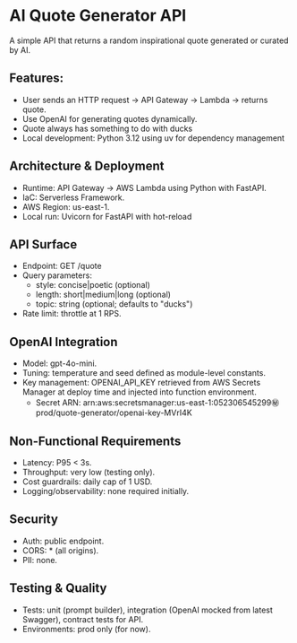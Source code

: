 # AI Quote Generator API

A simple API that returns a random inspirational quote generated or curated by AI.

## Features:

- User sends an HTTP request → API Gateway → Lambda → returns quote.
- Use OpenAI for generating quotes dynamically.
- Quote always has something to do with ducks
- Local development: Python 3.12 using uv for dependency management

## Architecture & Deployment

- Runtime: API Gateway → AWS Lambda using Python with FastAPI.
- IaC: Serverless Framework.
- AWS Region: us-east-1.
- Local run: Uvicorn for FastAPI with hot-reload

## API Surface

- Endpoint: GET /quote
- Query parameters:
  - style: concise|poetic (optional)
  - length: short|medium|long (optional)
  - topic: string (optional; defaults to "ducks")
- Rate limit: throttle at 1 RPS.

## OpenAI Integration

- Model: gpt-4o-mini.
- Tuning: temperature and seed defined as module-level constants.
- Key management: OPENAI_API_KEY retrieved from AWS Secrets Manager at deploy time and injected into function environment.
  - Secret ARN: arn:aws:secretsmanager:us-east-1:052306545299:secret:prod/quote-generator/openai-key-MVrI4K

## Non-Functional Requirements

- Latency: P95 < 3s.
- Throughput: very low (testing only).
- Cost guardrails: daily cap of 1 USD.
- Logging/observability: none required initially.

## Security

- Auth: public endpoint.
- CORS: \* (all origins).
- PII: none.

## Testing & Quality

- Tests: unit (prompt builder), integration (OpenAI mocked from latest Swagger), contract tests for API.
- Environments: prod only (for now).
